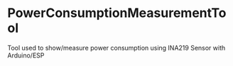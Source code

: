 # PowerConsumptionMeasurementTool
Tool used to show/measure power consumption using INA219 Sensor with Arduino/ESP
